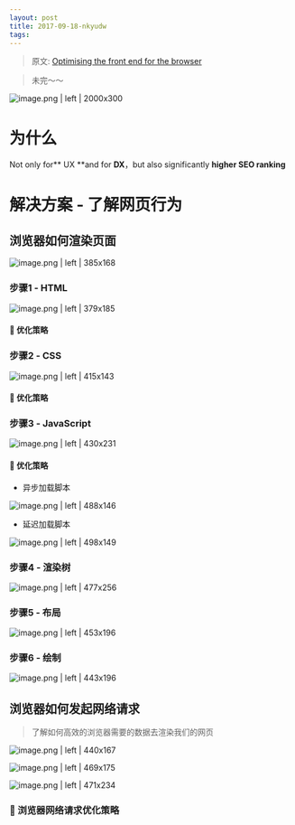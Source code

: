```yaml
---
layout: post
title: 2017-09-18-nkyudw
tags:
---
```


> 原文: [Optimising the front end for the browser](https://hackernoon.com/optimising-the-front-end-for-the-browser-f2f51a29c572)

> 未完～～


![image.png | left | 2000x300](https://private-alipayobjects.alipay.com/alipay-rmsdeploy-image/skylark/png/18dd8606f0f04da5.png "")
# 为什么

Not only for** UX **and for **DX**，but also significantly **higher SEO ranking**

# 解决方案 - 了解网页行为

## 浏览器如何渲染页面
![image.png | left | 385x168](https://private-alipayobjects.alipay.com/alipay-rmsdeploy-image/skylark/png/7e767cf4fc01563d.png "")
### 步骤1 - HTML 
![image.png | left | 379x185](https://private-alipayobjects.alipay.com/alipay-rmsdeploy-image/skylark/png/45f6d87fe4a3212a.png "")
#### **🤖️ 优化策略**
### 步骤2 - CSS
![image.png | left | 415x143](https://private-alipayobjects.alipay.com/alipay-rmsdeploy-image/skylark/png/c1f4a0363888c36f.png "")
#### **🤖️ 优化策略**
### 步骤3 - JavaScript   
![image.png | left | 430x231](https://private-alipayobjects.alipay.com/alipay-rmsdeploy-image/skylark/png/f36e2cbe2f582135.png "")
#### **🤖️ 优化策略**
* 异步加载脚本

![image.png | left | 488x146](https://private-alipayobjects.alipay.com/alipay-rmsdeploy-image/skylark/png/c82d0c65e7a9a1d3.png "")
* 延迟加载脚本

![image.png | left | 498x149](https://private-alipayobjects.alipay.com/alipay-rmsdeploy-image/skylark/png/ac0ee3789274f85b.png "")
### 步骤4 - 渲染树
![image.png | left | 477x256](https://private-alipayobjects.alipay.com/alipay-rmsdeploy-image/skylark/png/0891fabfc1f49603.png "")
### 步骤5 - 布局
![image.png | left | 453x196](https://private-alipayobjects.alipay.com/alipay-rmsdeploy-image/skylark/png/ca1aaf7cb811d4e7.png "")

### 步骤6 - 绘制
![image.png | left | 443x196](https://private-alipayobjects.alipay.com/alipay-rmsdeploy-image/skylark/png/6d9d9ec29e6fe1fd.png "")

## 浏览器如何发起网络请求
> 了解如何高效的浏览器需要的数据去渲染我们的网页


![image.png | left | 440x167](https://private-alipayobjects.alipay.com/alipay-rmsdeploy-image/skylark/png/a9e3bdcb57d48b1e.png "")

![image.png | left | 469x175](https://private-alipayobjects.alipay.com/alipay-rmsdeploy-image/skylark/png/5f039af356826296.png "")

![image.png | left | 471x234](https://private-alipayobjects.alipay.com/alipay-rmsdeploy-image/skylark/png/6a31bf65b3cca89d.png "")

### 🤖️ 浏览器网络请求优化策略



